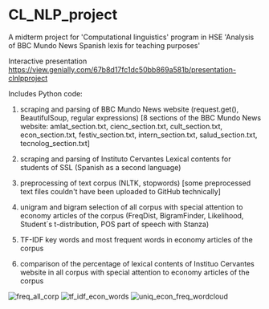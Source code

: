 # CL_NLP_project
A midterm project for 'Computational linguistics' program in HSE
'Analysis of BBC Mundo News Spanish lexis for teaching purposes'

Interactive presentation
https://view.genially.com/67b8d17fc1dc50bb869a581b/presentation-clnlpproject

Includes Python code:

1. scraping and parsing of BBC Mundo News website
   (request.get(), BeautifulSoup, regular expressions)
[8 sections of the BBC Mundo News website: amlat_section.txt, cienc_section.txt, cult_section.txt, econ_section.txt, festiv_section.txt, intern_section.txt, salud_section.txt, tecnolog_section.txt]
3. scraping and parsing of Instituto Cervantes Lexical contents for students of SSL (Spanish as a second language) 
4. preprocessing of text corpus
   (NLTK, stopwords) [some preprocessed text files couldn't have been uploaded to GitHub technically]
5. unigram and bigram selection of all corpus with special attention to economy articles of the corpus (FreqDist, BigramFinder, Likelihood, Student´s t-distribution, POS part of speech with Stanza)

6. TF-IDF key words and most frequent words in economy articles of the corpus
 
7. comparison of the percentage of lexical contents of Instituo Cervantes website in all corpus with special attention to economy articles of the corpus

 ![freq_all_corp](https://github.com/user-attachments/assets/23e72eb7-1691-4869-9e2b-c26b2c11fe94)
  ![tf_idf_econ_words](https://github.com/user-attachments/assets/6a230a03-d72e-4dc7-bfa9-0cce46d779a8)
   ![uniq_econ_freq_wordcloud](https://github.com/user-attachments/assets/0bab7951-f764-4cfe-8f2d-399cd0a91c71)
